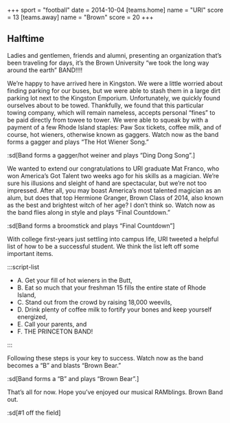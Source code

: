 +++
sport = "football"
date = 2014-10-04
[teams.home]
name = "URI"
score = 13
[teams.away]
name = "Brown"
score = 20
+++

## Halftime

Ladies and gentlemen, friends and alumni, presenting an organization that’s been traveling for days, it’s the Brown University “we took the long way around the earth” BAND!!!!

We’re happy to have arrived here in Kingston. We were a little worried about finding parking for our buses, but we were able to stash them in a large dirt parking lot next to the Kingston Emporium. Unfortunately, we quickly found ourselves about to be towed. Thankfully, we found that this particular towing company, which will remain nameless, accepts personal “fines” to be paid directly from towee to tower. We were able to squeak by with a payment of a few Rhode Island staples: Paw Sox tickets, coffee milk, and of course, hot wieners, otherwise known as gaggers. Watch now as the band forms a gagger and plays “The Hot Wiener Song.”

:sd[Band forms a gagger/hot weiner and plays “Ding Dong Song”.]

We wanted to extend our congratulations to URI graduate Mat Franco, who won America’s Got Talent two weeks ago for his skills as a magician. We’re sure his illusions and sleight of hand are spectacular, but we’re not too impressed. After all, you may boast America’s most talented magician as an alum, but does that top Hermione Granger, Brown Class of 2014, also known as the best and brightest witch of her age? I don’t think so. Watch now as the band flies along in style and plays “Final Countdown.”

:sd[Band forms a broomstick and plays “Final Countdown”]

With college first-years just settling into campus life, URI tweeted a helpful list of how to be a successful student. We think the list left off some important items.

:::script-list

- A. Get your fill of hot wieners in the Butt,
- B. Eat so much that your freshman 15 fills the entire state of Rhode Island,
- C. Stand out from the crowd by raising 18,000 weevils,
- D. Drink plenty of coffee milk to fortify your bones and keep yourself energized,
- E. Call your parents, and
- F. THE PRINCETON BAND!

:::

Following these steps is your key to success. Watch now as the band becomes a “B” and blasts “Brown Bear.”

:sd[Band forms a “B” and plays “Brown Bear”.]

That’s all for now. Hope you’ve enjoyed our musical RAMblings. Brown Band out.

:sd[#1 off the field]
